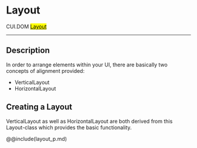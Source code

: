 # Layout
<span class="inheritance">CUI.DOM
<a href="#Documentation/elements/layout/layout"><mark>Layout</mark></a></span>
***

## Description
In order to arrange elements within your UI, there are basically two concepts of alignment provided:
- VerticalLayout
- HorizontalLayout

## Creating a Layout

VerticalLayout as well as HorizontalLayout are both derived from this Layout-class which provides the basic functionality.



@@include(layout_p.md)


